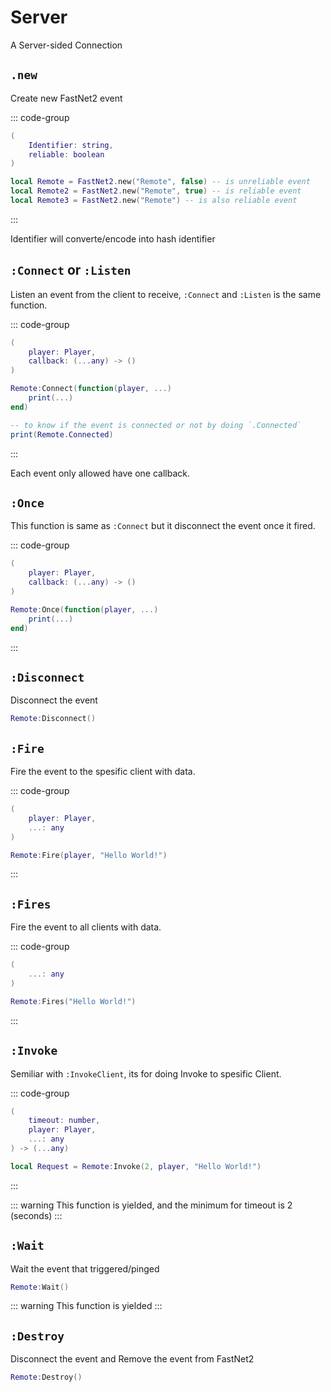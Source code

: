 # Server

A Server-sided Connection

## `.new`

Create new FastNet2 event

::: code-group
```lua [main]
(
	Identifier: string,
	reliable: boolean
)
```

```lua [Example]
local Remote = FastNet2.new("Remote", false) -- is unreliable event
local Remote2 = FastNet2.new("Remote", true) -- is reliable event
local Remote3 = FastNet2.new("Remote") -- is also reliable event
```
:::

Identifier will converte/encode into hash identifier

## `:Connect` or `:Listen`

Listen an event from the client to receive, `:Connect` and `:Listen` is the same function.

::: code-group
```lua [main]
(
	player: Player,
	callback: (...any) -> ()
)
```

```lua [Example]
Remote:Connect(function(player, ...)
	print(...)
end)
```

```lua [Extra]
-- to know if the event is connected or not by doing `.Connected`
print(Remote.Connected)
```
:::

Each event only allowed have one callback.

## `:Once`

This function is same as `:Connect` but it disconnect the event once it fired.

::: code-group
```lua [main]
(
	player: Player,
	callback: (...any) -> ()
)
```

```lua [Example]
Remote:Once(function(player, ...)
	print(...)
end)
```
:::

## `:Disconnect`

Disconnect the event

```lua
Remote:Disconnect()
```

## `:Fire`

Fire the event to the spesific client with data.

::: code-group
```lua [main]
(
    player: Player,
	...: any
)
```

```lua [Example]
Remote:Fire(player, "Hello World!")
```
:::

## `:Fires` <Badge type="tip" text="Server Only" />

Fire the event to all clients with data.

::: code-group
```lua [main]
(
	...: any
)
```

```lua [Example]
Remote:Fires("Hello World!")
```
:::

## `:Invoke`

Semiliar with `:InvokeClient`, its for doing Invoke to spesific Client.

::: code-group
```lua [main]
(
	timeout: number,
    player: Player,
	...: any
) -> (...any)
```

```lua [Example]
local Request = Remote:Invoke(2, player, "Hello World!")
```
:::

::: warning
This function is yielded, and the minimum for timeout is 2 (seconds)
:::

## `:Wait`

Wait the event that triggered/pinged

```lua
Remote:Wait()
```

::: warning
This function is yielded
:::

## `:Destroy`

Disconnect the event and Remove the event from FastNet2

```lua
Remote:Destroy()
```